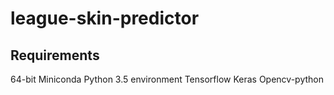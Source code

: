 # league-skin-predictor

## Requirements
64-bit Miniconda Python 3.5 environment
Tensorflow
Keras
Opencv-python
